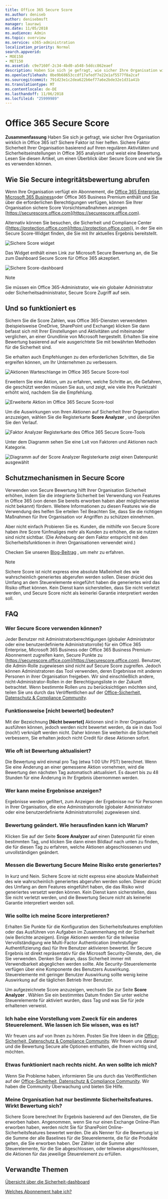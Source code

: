 ```yaml
---
title: Office 365 Secure Score
ms.author: deniseb
author: denisebmsft
manager: laurawi
ms.date: 11/05/2018
ms.audience: Admin
ms.topic: overview
ms.service: o365-administration
localization_priority: Normal
search.appverid:
- MOE150
- MET150
ms.assetid: c9e7160f-2c34-4bd0-a548-5ddcc862eaef
description: Haben Sie sich je gefragt, wie sicher Ihre Organisation wirklich in Office 365 ist? Sichere Faktor ist hier helfen. Sichere Faktor Sicherheit Ihrer Organisation basierend auf Ihren regulären Aktivitäten und Sicherheitseinstellungen in Office 365 analysiert und weist eine Bewertung.
ms.openlocfilehash: 0be9b68653ccdf17afedf7e22e1af5577f8a2caf
ms.sourcegitcommit: 791d23e1c2dea622b6ef77a6e2bde32e1d31a41b
ms.translationtype: MT
ms.contentlocale: de-DE
ms.lasthandoff: 11/06/2018
ms.locfileid: "25999989"
---
```

# <a name="office-365-secure-score"></a>Office 365 Secure Score

**Zusammenfassung** Haben Sie sich je gefragt, wie sicher Ihre Organisation wirklich in Office 365 ist? Sichere Faktor ist hier helfen. Sichere Faktor Sicherheit Ihrer Organisation basierend auf Ihren regulären Aktivitäten und Sicherheitseinstellungen in Office 365 analysiert und weist eine Bewertung. Lesen Sie diesen Artikel, um einen Überblick über Secure Score und wie Sie es verwenden können.
  
## <a name="how-to-get-to-secure-score"></a>Wie Sie Secure integritätsbewertung abrufen

Wenn Ihre Organisation verfügt ein Abonnement, die [Office 365 Enterprise](https://docs.microsoft.com/office365/enterprise/), [Microsoft 365 Business](https://docs.microsoft.com/microsoft-365/business/)oder Office 365 Business Premium enthält und Sie über die erforderlichen Berechtigungen verfügen, können Sie Ihrer Organisation sichere Score Vorsichtsmaßnahmen anzeigen [https://securescore.office.com](https://securescore.office.com). 

Alternativ können Sie besuchen, die Sicherheit und Compliance Center ([https://protection.office.com](https://protection.office.com)), in der Sie ein Secure Score-Widget finden, die Sie mit Ihr aktuelles Ergebnis bereitstellt.

![Sichere Score widget](media/SecureScoreWidget-o365.png)

Das Widget enthält einen Link zur Microsoft Secure Bewertung an, die Sie zum Dashboard Secure Score für Office 365 akzeptiert.

![Sichere Score-dashboard](media/SecureScore-WelcomeScreen.png)

> [!NOTE]
> Sie müssen ein Office 365-Administrator, wie ein globaler Administrator oder Sicherheitsadministrator, Secure Score Zugriff auf sein.
  
## <a name="how-it-works"></a>Und so funktioniert es

Sichern Sie die Score Zahlen, was Office 365-Diensten verwendeten (beispielsweise OneDrive, SharePoint und Exchange) klicken Sie dann befasst sich mit Ihrer Einstellungen und Aktivitäten und miteinander verglichen, an einer Grundlinie von Microsoft hergestellt. Erhalten Sie eine Bewertung basierend auf wie ausgerichtete Sie mit bewährten Methoden für die Sicherheit sind.
  
Sie erhalten auch Empfehlungen zu den erforderlichen Schritten, die Sie ergreifen können, um Ihr Unternehmen zu verbessern. 
  
![Aktionen Warteschlange im Office 365 Secure Score-tool](media/SecureScore-ActionsToTake.png)
  
Erweitern Sie eine Aktion, um zu erfahren, welche Schritte an, die Gefahren, die geschützt werden müssen Sie aus, und zeigt, wie viele Ihre Punktzahl erhöht wird, nachdem Sie die Empfehlung.
  
![Erweiterte Aktion im Office 365 Secure Score-tool](media/SecureScore-DetailedActionToTake.png)
  
Um die Auswirkungen von Ihren Aktionen auf Sicherheit Ihrer Organisation anzuzeigen, wählen Sie die Registerkarte **Score Analyzer** , und überprüfen Sie den Verlauf. 
  
![Faktor Analyzer Registerkarte des Office 365 Secure Score-Tools](media/SecureScore-ScoreAnalyzer-7days.png)
  
Unter dem Diagramm sehen Sie eine Lsit von Faktoren und Aktionen nach Kategorie.
  
![Diagramm auf der Score Analyzer Registerkarte zeigt einen Datenpunkt ausgewählt](media/SecureScore-Analyzer-breakdownbelowchart.png)
  
## <a name="how-secure-score-helps"></a>Schutzmechanismen in Secure Score

Verwenden von Secure Bewertung hilft Ihrer Organisation Sicherheit erhöhen, indem Sie die integrierte Sicherheit bei Verwendung von Features in Office 365 (von denen Sie bereits erworben haben aber möglicherweise nicht bekannt) fördern. Weitere Informationen zu diesen Features wie die Verwendung des helfen Sie erteilen Teil Beachten Sie, dass Sie die richtigen Maßnahmen für Ihre Organisation vor Angriffen zu schützen einnehmen.
  
Aber nicht einfach Probieren Sie es. Kunden, die mithilfe von Secure Score haben ihre Score fünfmaliges mehr als Kunden zu erhöhen, die sie nutzen sind nicht sichtbar. (Die Anhebung der dem Faktor entspricht mit den Sicherheitsfunktionen in ihren Organisationen verwendet wird.)
  
Checken Sie unseren [Blog-Beitrag](https://go.microsoft.com/fwlink/?linkid=836898) , um mehr zu erfahren. 
  
> [!NOTE]
> Sichere Score ist nicht express eine absolute Maßeinheit des wie wahrscheinlich generiertes abgerufen werden sollen. Dieser drückt des Umfang an dem Steuerelemente eingeführt haben die generiertes wird das Risiko offset können. Kein Dienst kann sicherstellen, dass Sie nicht verletzt werden, und Secure Score nicht als keinerlei Garantie interpretiert werden soll. 
  
## <a name="faqs"></a>FAQ

### <a name="who-can-use-secure-score"></a>Wer Secure Score verwenden können?

Jeder Benutzer mit Administratorberechtigungen (globaler Administrator oder eine benutzerdefinierte Administratorrolle) für ein Office 365 Enterprise, Microsoft 365 Business oder Office 365 Business Premium-Abonnement zugreifen kann, Secure Punkte zu [https://securescore.office.com](https://securescore.office.com). Benutzer, die Admin-Rolle zugewiesen sind nicht auf Secure Score zugreifen. Jedoch können Administratoren das Tool verwenden, deren Ergebnisse mit anderen Personen in ihrer Organisation freigeben. Wir sind einschließlich andere, nicht-Administrator-Rollen in der Berechtigungsliste in der Zukunft betrachtet. Wenn bestimmte Rollen uns zu berücksichtigen möchten sind, teilen Sie uns durch das Veröffentlichen auf der [Office-Sicherheit, Datenschutz &amp; Compliance Community](https://go.microsoft.com/fwlink/?linkid=836898).
  
### <a name="what-does-not-scored-mean"></a>Funktionsweise [nicht bewertet] bedeuten?

Mit der Bezeichnung **[Nicht bewertet]** Aktionen sind in Ihrer Organisation ausführen können, jedoch werden nicht bewertet werden, da sie in das Tool (noch!) verknüpft werden nicht. Daher können Sie weiterhin die Sicherheit verbessern, Sie erhalten jedoch nicht Credit für diese Aktionen sofort. 
  
### <a name="how-often-is-my-score-updated"></a>Wie oft ist Bewertung aktualisiert?

Die Bewertung wird einmal pro Tag (etwa 1:00 Uhr PST) berechnet. Wenn Sie eine Änderung an einer gemessene Aktion vornehmen, wird die Bewertung den nächsten Tag automatisch aktualisiert. Es dauert bis zu 48 Stunden für eine Änderung in Ihr Ergebnis übernommen werden.
  
### <a name="who-can-see-my-results"></a>Wer kann meine Ergebnisse anzeigen?

Ergebnisse werden gefiltert, zum Anzeigen der Ergebnisse nur für Personen in Ihrer Organisation, die eine Administratorrolle (globaler Administrator oder eine benutzerdefinierte Administratorrolle) zugewiesen sind.
  
### <a name="my-score-changed-how-do-i-figure-out-why"></a>Bewertung geändert. Wie herausfinden kann ich Warum?

Klicken Sie auf der Seite **Score Analyzer** auf einen Datenpunkt für einen bestimmten Tag, und klicken Sie dann einen Bildlauf nach unten zu finden, die für diesen Tag zu erfahren, welche Aktionen abgeschlossenen und unvollständigen geändert. 
  
### <a name="does-the-secure-score-measure-my-risk-of-getting-breached"></a>Messen die Bewertung Secure Meine Risiko erste generiertes?

In kurz und Nein. Sichere Score ist nicht express eine absolute Maßeinheit des wie wahrscheinlich generiertes abgerufen werden sollen. Dieser drückt des Umfang an dem Features eingeführt haben, die das Risiko wird generiertes versetzt werden können. Kein Dienst kann sicherstellen, dass Sie nicht verletzt werden, und die Bewertung Secure nicht als keinerlei Garantie interpretiert werden soll.
  
### <a name="how-should-i-interpret-my-score"></a>Wie sollte ich meine Score interpretieren?

Erhalten Sie Punkte für die Konfiguration den Sicherheitsfeatures empfohlen oder das Ausführen von Aufgaben im Zusammenhang mit der Sicherheit (wie Berichte anzeigen). Einige Aktionen werden für die teilweise Vervollständigung wie Multi-Factor Authentication (mehrstufiger Authentifizierung das) für Ihre Benutzer aktivieren bewertet. Ihr Secure Ergebnis ist direkt repräsentativ für die Microsoft Security-Dienste, den, die Sie verwenden. Denken Sie daran, dass Sicherheit immer mit Verwendbarkeit abgeglichen werden sollte. Alle Security-Steuerelemente verfügen über eine Komponente des Benutzers Auswirkung. Steuerelemente mit geringer Benutzer Auswirkung sollte wenig keine Auswirkung auf die täglichen Betrieb Ihrer Benutzer.
  
Um aufgezeichnete Score anzuzeigen, wechseln Sie zur Seite **Score Analyzer** . Wählen Sie ein bestimmtes Datum finden Sie unter welche Steuerelemente für aktiviert wurden, dass Tag und was Sie für jede erhaltenen verweist. 
  
### <a name="i-have-an-idea-for-another-control-how-do-i-let-you-know-what-it-is"></a>Ich habe eine Vorstellung vom Zweck für ein anderes Steuerelement. Wie lassen ich Sie wissen, was es ist?

Wir freuen uns auf von Ihnen zu hören. Posten Sie Ihre Ideen in die [Office-Sicherheit, Datenschutz &amp; Compliance Community](https://go.microsoft.com/fwlink/?linkid=836898). Wir freuen uns darauf und die Bewertung Secure alle Optionen enthalten, die Ihnen wichtig sind, möchten.
  
### <a name="something-isnt-working-right-who-should-i-contact"></a>Etwas funktioniert nach rechts nicht. An wen sollte ich mich?

Wenn Sie Probleme haben, informieren Sie uns durch das Veröffentlichen auf der [Office-Sicherheit, Datenschutz &amp; Compliance Community](https://go.microsoft.com/fwlink/?linkid=836898). Wir haben die Community Überwachung und bieten Sie Hilfe.
  
### <a name="my-organization-only-has-certain-security-features-does-this-affect-my-score"></a>Meine Organisation hat nur bestimmte Sicherheitsfeatures. Wirkt Bewertung sich?

Sichere Score berechnet Ihr Ergebnis basierend auf den Diensten, die Sie erworben haben. Angenommen, wenn Sie nur einen Exchange Online-Plan erworben haben, werden nicht Sie für SharePoint Online-Sicherheitsfeatures bewertet werden. Die als Nenner für die Bewertung ist die Summe der alle Baselines für die Steuerelemente, die für die Produkte gelten, die Sie erworben haben. Der Zähler ist die Summe aller Steuerelemente, für die Sie abgeschlossen, oder teilweise abgeschlossen, die Aktionen für das jeweilige Steuerelement zu erfüllen.

## <a name="related-topics"></a>Verwandte Themen

[Übersicht über die Sicherheit-dashboard](security-dashboard.md)

[Welches Abonnement habe ich?](https://docs.microsoft.com/office365/admin/admin-overview/what-subscription-do-i-have?view=o365-worldwide)
  


